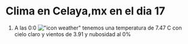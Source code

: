 # Clima en Celaya,mx en el dia 17

1. A las 0:0 !["icon weather"](http://openweathermap.org/img/w/01n.png) tenemos una temperatura de 7.47 C con cielo claro y  vientos de 3.91 y nubosidad al 0%
